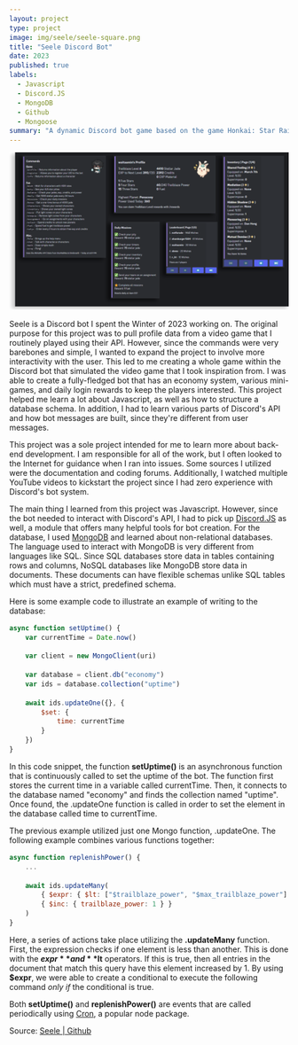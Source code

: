 ```yaml
---
layout: project
type: project
image: img/seele/seele-square.png
title: "Seele Discord Bot"
date: 2023
published: true
labels:
  - Javascript
  - Discord.JS
  - MongoDB
  - Github
  - Mongoose
summary: "A dynamic Discord bot game based on the game Honkai: Star Rail."
---
```


<img class="img-fluid" src="../img/seele/seele-header4.png">

Seele is a Discord bot I spent the Winter of 2023 working on. The original purpose for this project was to pull profile data from a video game that I routinely played using their API. However, since the commands were very barebones and simple, I wanted to expand the project to involve more interactivity with the user. This led to me creating a whole game within the Discord bot that simulated the video game that I took inspiration from. I was able to create a fully-fledged bot that has an economy system, various mini-games, and daily login rewards to keep the players interested. This project helped me learn a lot about Javascript, as well as how to structure a database schema. In addition, I had to learn various parts of Discord's API and how bot messages are built, since they're different from user messages.

This project was a sole project intended for me to learn more about back-end development. I am responsible for all of the work, but I often looked to the Internet for guidance when I ran into issues. Some sources I utilized were the documentation and coding forums. Additionally, I watched multiple YouTube videos to kickstart the project since I had zero experience with Discord's bot system.

The main thing I learned from this project was Javascript. However, since the bot needed to interact with Discord's API, I had to pick up [Discord.JS](https://discord.js.org/) as well, a module that offers many helpful tools for bot creation. For the database, I used [MongoDB](http://mongodb.com) and learned about non-relational databases. The language used to interact with MongoDB is very different from languages like SQL. Since SQL databases store data in tables containing rows and columns, NoSQL databases like MongoDB store data in documents. These documents can have flexible schemas unlike SQL tables which must have a strict, predefined schema.

Here is some example code to illustrate an example of writing to the database:

```javascript
async function setUptime() {
    var currentTime = Date.now()

    var client = new MongoClient(uri)

    var database = client.db("economy")
    var ids = database.collection("uptime")

    await ids.updateOne({}, {
        $set: {
            time: currentTime
        }
    })
}
```

In this code snippet, the function **setUptime()** is an asynchronous function that is continuously called to set the uptime of the bot.
The function first stores the current time in a variable called currentTime. Then, it connects to the database named "economy" and finds the collection named "uptime".
Once found, the .updateOne function is called in order to set the element in the database called time to currentTime.

The previous example utilized just one Mongo function, .updateOne. The following example combines various functions together:

```javascript
async function replenishPower() {
    ...

    await ids.updateMany(
        { $expr: { $lt: ["$trailblaze_power", "$max_trailblaze_power"] } }, 
        { $inc: { trailblaze_power: 1 } }
    )
}
```

Here, a series of actions take place utilizing the **.updateMany** function. First, the expression checks if one element is less than another.
This is done with the **$expr** and **$lt** operators. If this is true, then all entries in the document that match this query have this element increased by 1.
By using **$expr**, we were able to create a conditional to execute the following command *only if* the conditional is true.

Both **setUptime()** and **replenishPower()** are events that are called periodically using [Cron](https://www.npmjs.com/package/cron), a popular node package.



Source: <a href="https://github.com/min-808/Seele/">Seele | Github</a>